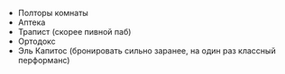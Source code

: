 - Полторы комнаты
- Аптека
- Трапист (скорее пивной паб)
- Ортодокс
- Эль Капитос (бронировать сильно заранее, на один раз классный перформанс)